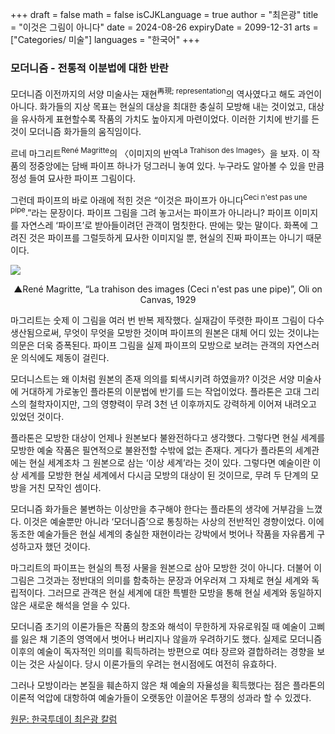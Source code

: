 +++
draft = false
math = false
isCJKLanguage = true
author = "최은광"
title = "이것은 그림이 아니다"
date = 2024-08-26
expiryDate = 2099-12-31
arts = ["Categories/ 미술"]
languages = "한국어"
+++

### 모더니즘 - 전통적 이분법에 대한 반란

모더니즘 이전까지의 서양 미술사는 재현<sup>再現; representation</sup>의 역사였다고 해도 과언이 아니다. 화가들의 지상 목표는 현실의 대상을 최대한 충실히 모방해 내는 것이었고, 대상을 유사하게 표현할수록 작품의 가치도 높아지게 마련이었다. 이러한 기치에 반기를 든 것이 모더니즘 화가들의 움직임이다.

르네 마그리트<sup>René Magritte</sup>의 〈이미지의 반역<sup>La Trahison des Images</sup>〉을 보자. 이 작품의 정중앙에는 담배 파이프 하나가 덩그러니 놓여 있다. 누구라도 알아볼 수 있을 만큼 정성 들여 묘사한 파이프 그림이다.

그런데 파이프의 바로 아래에 적힌 것은 “이것은 파이프가 아니다<sup>Ceci n'est pas une pipe</sup>.”라는 문장이다. 파이프 그림을 그려 놓고서는 파이프가 아니라니? 파이프 이미지를 자연스레 ‘파이프’로 받아들이려던 관객이 멈칫한다. 딴에는 맞는 말이다. 화폭에 그려진 것은 파이프를 그럴듯하게 묘사한 이미지일 뿐, 현실의 진짜 파이프는 아니기 때문이다.

![](https://cms.hantoday.net/news/photo/202408/44043_52949_5254.jpg)
<center>▲René Magritte, “La trahison des images (Ceci n'est pas une pipe)”, Oli on Canvas, 1929</center>

마그리트는 숫제 이 그림을 여러 번 반복 제작했다. 실재감이 뚜렷한 파이프 그림이 다수 생산됨으로써, 무엇이 무엇을 모방한 것이며 파이프의 원본은 대체 어디 있는 것이냐는 의문은 더욱 증폭된다. 파이프 그림을 실제 파이프의 모방으로 보려는 관객의 자연스러운 의식에도 제동이 걸린다.

모더니스트는 왜 이처럼 원본의 존재 의의를 퇴색시키려 하였을까? 이것은 서양 미술사에 거대하게 가로놓인 플라톤의 이분법에 반기를 드는 작업이었다. 플라톤은 고대 그리스의 철학자이지만, 그의 영향력이 무려 3천 년 이후까지도 강력하게 이어져 내려오고 있었던 것이다.

플라톤은 모방한 대상이 언제나 원본보다 불완전하다고 생각했다. 그렇다면 현실 세계를 모방한 예술 작품은 필연적으로 불완전할 수밖에 없는 존재다. 게다가 플라톤의 세계관에는 현실 세계조차 그 원본으로 삼는 ‘이상 세계’라는 것이 있다. 그렇다면 예술이란 이상 세계를 모방한 현실 세계에서 다시금 모방의 대상이 된 것이므로, 무려 두 단계의 모방을 거친 모작인 셈이다.

모더니즘 화가들은 불변하는 이상만을 추구해야 한다는 플라톤의 생각에 거부감을 느꼈다. 이것은 예술뿐만 아니라 ‘모더니즘’으로 통칭하는 사상의 전반적인 경향이었다. 이에 동조한 예술가들은 현실 세계의 충실한 재현이라는 강박에서 벗어나 작품을 자유롭게 구성하고자 했던 것이다.

마그리트의 파이프는 현실의 특정 사물을 원본으로 삼아 모방한 것이 아니다. 더불어 이 그림은 그것과는 정반대의 의미를 함축하는 문장과 어우러져 그 자체로 현실 세계와 독립적이다. 그러므로 관객은 현실 세계에 대한 특별한 모방을 통해 현실 세계와 동일하지 않은 새로운 해석을 얻을 수 있다.

모더니즘 초기의 이론가들은 작품의 창조와 해석이 무한하게 자유로워질 때 예술이 고삐를 잃은 채 기존의 영역에서 벗어나 버리지나 않을까 우려하기도 했다. 실제로 모더니즘 이후의 예술이 독자적인 의미를 획득하려는 방편으로 여타 장르와 결합하려는 경향을 보이는 것은 사실이다. 당시 이론가들의 우려는 현시점에도 여전히 유효하다.

그러나 모방이라는 본질을 훼손하지 않은 채 예술의 자율성을 획득했다는 점은 플라톤의 이론적 억압에 대항하여 예술가들이 오랫동안 이끌어온 투쟁의 성과라 할 수 있겠다.

<a href="https://www.hantoday.net/news/articleView.html?idxno=44043" target="_blank" rel="noopener noreferrer">원문: 한국투데이 최은광 칼럼</a>